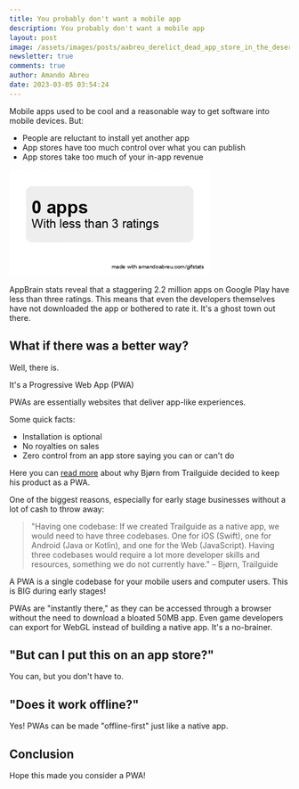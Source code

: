 ```yaml
---
title: You probably don't want a mobile app
description: You probably don't want a mobile app
layout: post
image: /assets/images/posts/aabreu_derelict_dead_app_store_in_the_deserted_american_south_65185bdc-6995-41d3-9c18-1726a7554999.jpeg
newsletter: true
comments: true
author: Amando Abreu
date: 2023-03-05 03:54:24
---
```

Mobile apps used to be cool and a reasonable way to get software into mobile devices. But:

* People are reluctant to install yet another app
* App stores have too much control over what you can publish
* App stores take too much of your in-app revenue

![](/assets/images/posts/number_pills_fixed_pill-1-.gif)

AppBrain stats reveal that a staggering 2.2 million apps on Google Play have less than three ratings. This means that even the developers themselves have not downloaded the app or bothered to rate it. It's a ghost town out there.

## What if there was a better way?

Well, there is.

It's a Progressive Web App (PWA)

PWAs are essentially websites that deliver app-like experiences.

Some quick facts:

* Installation is optional
* No royalties on sales
* Zero control from an app store saying you can or can't do

Here you can <a target="_blank" href="https://trailguide.no/news/why-not-native-app/" alt="pwa">read more</a> about why Bjørn from Trailguide decided to keep his product as a PWA.

One of the biggest reasons, especially for early stage businesses without a lot of cash to throw away:

> "Having one codebase: If we created Trailguide as a native app, we would need to have three codebases. One for iOS (Swift), one for Android (Java or Kotlin), and one for the Web (JavaScript). Having three codebases would require a lot more developer skills and resources, something we do not currently have." – Bjørn, Trailguide

A PWA is a single codebase for your mobile users and computer users. This is BIG during early stages!

PWAs are "instantly there," as they can be accessed through a browser without the need to download a bloated 50MB app. Even game developers can export for WebGL instead of building a native app. It's a no-brainer.

## "But can I put this on an app store?"

You can, but you don't have to.

## "Does it work offline?"

Yes! PWAs can be made "offline-first" just like a native app.

## Conclusion

Hope this made you consider a PWA!